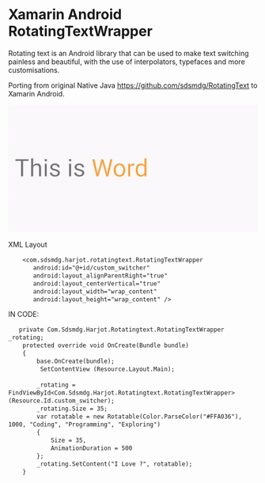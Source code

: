 # Xamarin Android RotatingTextWrapper

Rotating text is an Android library that can be used to make text switching painless and beautiful, with the use of interpolators, typefaces and more customisations. 

Porting from original Native Java https://github.com/sdsmdg/RotatingText to Xamarin Android.

![Alt text](https://github.com/johnjake/RotatingTextWrapper/blob/master/rorate.gif?raw=true "Rotating TextView")

XML Layout

        <com.sdsmdg.harjot.rotatingtext.RotatingTextWrapper
           android:id="@+id/custom_switcher"
           android:layout_alignParentRight="true"
           android:layout_centerVertical="true"
           android:layout_width="wrap_content"
           android:layout_height="wrap_content" />  

IN CODE:

       private Com.Sdsmdg.Harjot.Rotatingtext.RotatingTextWrapper _rotating;
        protected override void OnCreate(Bundle bundle)
        {
            base.OnCreate(bundle);
             SetContentView (Resource.Layout.Main);
            
            _rotating = FindViewById<Com.Sdsmdg.Harjot.Rotatingtext.RotatingTextWrapper>(Resource.Id.custom_switcher);
            _rotating.Size = 35;
            var rotatable = new Rotatable(Color.ParseColor("#FFA036"), 1000, "Coding", "Programming", "Exploring")
            {
                Size = 35,
                AnimationDuration = 500
            };
            _rotating.SetContent("I Love ?", rotatable);
        }



